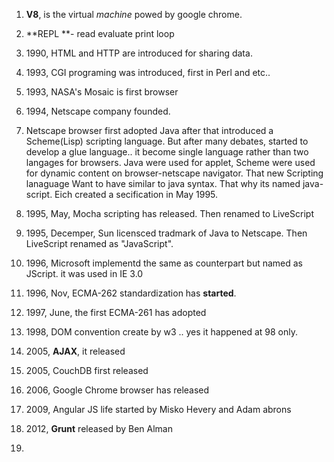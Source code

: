 1. **V8**, is the virtual _machine_ powed by google chrome.
2. **REPL **- read evaluate print loop

3. 1990, HTML and HTTP are introduced for sharing data.

4. 1993, CGI programing was introduced, first in Perl and etc..

5. 1993, NASA's Mosaic is first browser
6. 1994, Netscape company founded.
7. Netscape browser first adopted Java after that introduced a Scheme\(Lisp\) scripting language. But after many debates, started to develop a glue language..  it become single language rather than two langages for browsers. Java were used for applet, Scheme were used for dynamic content on browser-netscape navigator. That new Scripting lanaguage Want to have similar to java syntax. That why its named java-script. Eich created a secification in May 1995.
8. 1995, May, Mocha scripting has released. Then renamed to LiveScript
9. 1995, Decemper, Sun licensced tradmark of Java to Netscape.  Then LiveScript renamed as "JavaScript".
10. 1996, Microsoft implementd the same as counterpart but named as JScript. it was used in IE 3.0
11. 1996, Nov, ECMA-262 standardization has **started**.

12. 1997, June, the first ECMA-261 has adopted
13. 1998, DOM convention create by w3 .. yes it happened at 98 only.
14. 2005, **AJAX**, it released
15. 2005, CouchDB first released
16. 2006, Google Chrome browser has released
17. 2009, Angular JS life started by Misko Hevery and Adam abrons
18. 2012, **Grunt** released by Ben Alman
19. 

